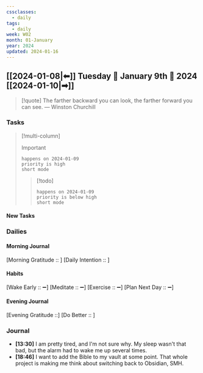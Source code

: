 ```yaml
---
cssclasses:
  - daily
tags:
  - daily
week: W02
month: 01-January
year: 2024
updated: 2024-01-16
---
```


## [[2024-01-08|⬅]] Tuesday 🔹 January 9th 🔹 2024 [[2024-01-10|➡]]

> [!quote] The farther backward you can look, the farther forward you can see.
> — Winston Churchill

### Tasks

> [!multi-column]
> 
> > [!important]
> > ```tasks
> > happens on 2024-01-09
> > priority is high
> > short mode
> > ```
> 
> > [!todo]
> > ```tasks
> > happens on 2024-01-09
> > priority is below high
> > short mode
> > ```

#### New Tasks

###  Dailies

#### Morning Journal
[Morning Gratitude :: ]
[Daily Intention :: ]

#### Habits
[Wake Early :: ➖]
[Meditate :: ➖]
[Exercise :: ➖]
[Plan Next Day :: ➖]

#### Evening Journal
[Evening Gratitude ::]
[Do Better :: ]

### Journal

- **[13:30]**  I am pretty tired, and I'm not sure why. My sleep wasn't that bad, but the alarm had to wake me up several times.
- **[18:46]**  I want to add the Bible to my vault at some point. That whole project is making me think about switching back to Obsidian, SMH.